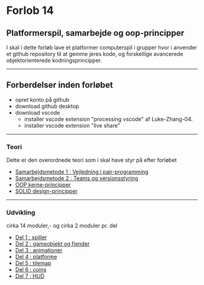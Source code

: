 # Forlob 14
## Platformerspil, samarbejde og oop-principper

I skal i dette forløb lave et platformer computerspil i grupper hvor i anvender et github repository til at gemme jeres kode, og forskellige avancerede objektorienterede kodningsprincipper.

--------------------------------------------------------------------------------

## Forberdelser inden forløbet

- opret konto på github
- download github desktop
- download vscode
    - installer vscode extension "processing vscode" af Luke-Zhang-04.
    - installer vscode extension "live share"

--------------------------------------------------------------------------------

### Teori
Dette er den overordnede teori som i skal have styr på efter forløbet

- [Samarbejdsmetode 1 : Vejledning i pair-programming](teori/pair_programming.md)
- [Samarbejdsmetode 2 : Teams og versionsstyring](teori/github_vejledning.md)
- [OOP kerne-principper](teori/oop_kerne_principper/oop_kerne_principper.md)
- [SOLID design-principper](teori/solid_principper/solid_principper.md)

---------------------------------------------------------------------------------

### Udvikling
cirka 14 moduler,- og cirka 2 moduler pr. del

- [Del 1 : spiller](udvikling/del1_spilleren.md)
- [Del 2 : gameobjekt og fjender](udvikling/del2_fjender.md)
- [Del 3 : animationer](udvikling/del3_animationer.md)
- [Del 4 : platforme](udvikling/del4_platforme)
- [Del 5 : tilemap](udvikling/del5_tilemap.md)
- [Del 6 : coins](udvikling/del6_coins.md)
- [Del 7 : HUD](udvikling/del7_HUD.md)

